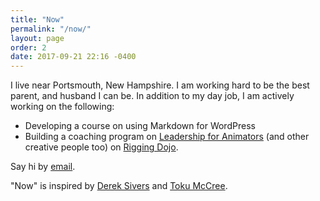 ```yaml
---
title: "Now"
permalink: "/now/"
layout: page
order: 2
date: 2017-09-21 22:16 -0400
---
```

I live near Portsmouth, New Hampshire. I am working hard to be the best parent, and husband I can be. In addition to my day job, I am actively working on the following:

- Developing a course on using Markdown for WordPress
- Building a coaching program on [Leadership for Animators](http://www.riggingdojo.com/2017/08/19/leadership/) (and other creative people too) on [Rigging Dojo](http://www.riggingdojo.com).

Say hi by [email](mailto:chad@chadmoore.net).

"Now" is inspired by [Derek Sivers](https://sivers.org/now) and [Toku McCree](http://unexecutive.com/now).
